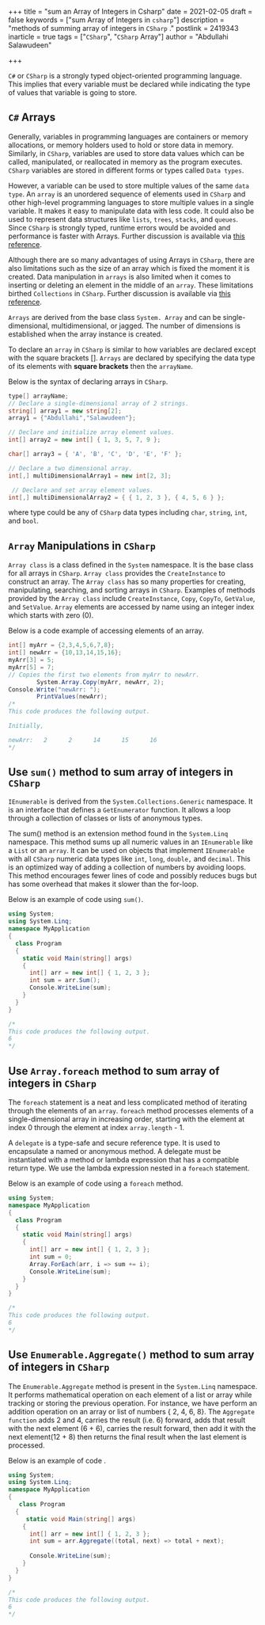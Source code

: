 +++
title = "sum an Array of Integers in Csharp"
date = 2021-02-05
draft = false
keywords = ["sum Array of Integers in `csharp`"]
description = "methods of summing array of integers in `CSharp` ."
postlink = 2419343
inarticle = true
tags = ["`CSharp`", "`CSharp` Array"]
author = "Abdullahi Salawudeen"

+++

`C#` or `CSharp` is a strongly typed object-oriented programming language. This implies that every variable must be declared while indicating the type of values that variable is going to store. 

## `C#` Arrays

Generally, variables in programming languages are containers or memory allocations, or memory holders used to hold or store data in memory. Similarly, in `CSharp`, variables are used to store data values which can be called, manipulated, or reallocated in memory as the program executes. `CSharp` variables are stored in different forms or types called `Data types`. 

However, a variable can be used to store multiple values of the same `data type`. An `array` is an unordered sequence of elements used in `CSharp` and other high-level programming languages to store multiple values in a single variable. It makes it easy to manipulate data with less code. It could also be used to represent data structures like `lists`, `trees`, `stacks`, and `queues`. Since `CSharp` is strongly typed, runtime errors would be avoided and performance is faster with Arrays. Further discussion is available via [this reference](https://docs.microsoft.com/en-us/dotnet/csharp/programming-guide/arrays/).

Although there are so many advantages of using Arrays in `CSharp`, there are also limitations such as the size of an array which is fixed the moment it is created. Data manipulation in `arrays` is also limited when it comes to inserting or deleting an element in the middle of an `array`. These limitations birthed `Collections` in `CSharp`. Further discussion is available via [this reference](https://docs.microsoft.com/en-us/dotnet/csharp/programming-guide/arrays/).

`Arrays` are derived from the base class `System. Array` and can be single-dimensional, multidimensional, or jagged. The number of dimensions is established when the array instance is created.

To declare an `array` in `CSharp` is similar to how variables are declared except with the square brackets []. `Arrays` are declared by specifying the data type of its elements with **square brackets** then the `arrayName`.

Below is the syntax of declaring arrays in `CSharp`.

```c#
type[] arrayName;
// Declare a single-dimensional array of 2 strings.
string[] array1 = new string[2];
array1 = {"Abdullahi","Salawudeen"};

// Declare and initialize array element values.
int[] array2 = new int[] { 1, 3, 5, 7, 9 };

char[] array3 = { 'A', 'B', 'C', 'D', 'E', 'F' };

// Declare a two dimensional array.
int[,] multiDimensionalArray1 = new int[2, 3];

 // Declare and set array element values.
int[,] multiDimensionalArray2 = { { 1, 2, 3 }, { 4, 5, 6 } };
```

where type could be any of `CSharp` data types including `char`, `string`, `int`, and `bool`.

## `Array` Manipulations in `CSharp`

`Array class` is a class defined in the `System` namespace. It is the base class for all arrays in `CSharp`. `Array class` provides the `CreateInstance` to construct an array. The `Array class` has so many properties for creating, manipulating, searching, and sorting arrays in `CSharp`.  Examples of methods provided by the `Array class` include `CreateInstance`, `Copy`, `CopyTo`, `GetValue`, and `SetValue`. `Array` elements are accessed by name using an integer index which starts with zero (0).

Below is a code example of accessing elements of an array.

```c#
int[] myArr = {2,3,4,5,6,7,8};
int[] newArr = {10,13,14,15,16};
myArr[3] = 5;
myArr[5] = 7;
// Copies the first two elements from myArr to newArr.
        System.Array.Copy(myArr, newArr, 2);
Console.Write("newArr: ");
        PrintValues(newArr);
/*
This code produces the following output.

Initially,

newArr:   2      2      14      15      16
*/
```



## Use `sum()` method to sum array of integers in `CSharp`

`IEnumerable` is derived from the `System.Collections.Generic` namespace. It is an interface that defines a `GetEnumerator` function. It allows a loop through a collection of classes or lists of anonymous types.

The sum() method is an extension method found in the `System.Linq` namespace. This method sums up all numeric values in an `IEnumerable` like a `List` or an `array`.  It can be used on objects that implement  `IEnumerable` with all `CSharp` numeric data types like `int`, `long`, `double,` and `decimal`.  This is an optimized way of adding a collection of numbers by avoiding loops. This method encourages fewer lines of code and possibly reduces bugs but has some overhead that makes it slower than the for-loop.

Below is an example of code using `sum()`.

```c#
using System;
using System.Linq;
namespace MyApplication
{
  class Program
  {
    static void Main(string[] args)
    {
      int[] arr = new int[] { 1, 2, 3 };
      int sum = arr.Sum();
      Console.WriteLine(sum);
    }
  }
}

/*
This code produces the following output.
6
*/
```

## Use `Array.foreach` method to sum array of integers in `CSharp`

The `foreach` statement is a neat and less complicated method of iterating through the elements of an `array`. `foreach` method processes elements of a single-dimensional array in increasing order, starting with the element at index 0 through the element at index `array.length` - 1.

A `delegate` is a type-safe and secure reference type. It is used to encapsulate a named or anonymous method. A delegate must be instantiated with a method or lambda expression that has a compatible return type. We use the lambda expression nested in a `foreach` statement.

Below is an example of code using a `foreach` method.

```c#
using System;
namespace MyApplication
{
  class Program
  {
    static void Main(string[] args)
    {
      int[] arr = new int[] { 1, 2, 3 };
      int sum = 0;
      Array.ForEach(arr, i => sum += i);
      Console.WriteLine(sum);
    }
  }
}

/*
This code produces the following output.
6
*/
```

## Use `Enumerable.Aggregate()` method to sum array of integers in `CSharp`

The `Enumerable.Aggregate` method is present in the `System.Linq` namespace. It performs mathematical operation on each element of a list or array while tracking or storing the previous operation. For instance, we have perform an addition operation on an array or list of numbers { 2, 4, 6, 8}. The `Aggregate function` adds 2 and 4, carries the result (i.e. 6) forward, adds that result with the next element (6 + 6), carries the result forward, then add it with the next element(12 + 8) then returns the final result when the last element is processed.

Below is an example of code .

```c#
using System;
using System.Linq;
namespace MyApplication
{
   class Program
  {
     static void Main(string[] args)
    {
      int[] arr = new int[] { 1, 2, 3 };
      int sum = arr.Aggregate((total, next) => total + next);
      
      Console.WriteLine(sum);
    }
  }
}

/*
This code produces the following output.
6
*/
```

